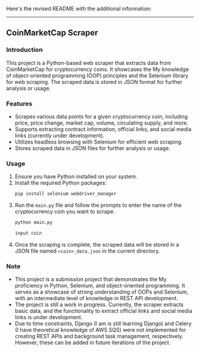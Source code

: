 Here's the revised README with the additional information:

---

## CoinMarketCap Scraper

### Introduction
This project is a Python-based web scraper that extracts data from CoinMarketCap for cryptocurrency coins. It showcases the My knowledge of object-oriented programming (OOP) principles and the Selenium library for web scraping. The scraped data is stored in JSON format for further analysis or usage.

### Features
- Scrapes various data points for a given cryptocurrency coin, including price, price change, market cap, volume, circulating supply, and more.
- Supports extracting contract information, official links, and social media links (currently under development).
- Utilizes headless browsing with Selenium for efficient web scraping.
- Stores scraped data in JSON files for further analysis or usage.

### Usage
1. Ensure you have Python installed on your system.
2. Install the required Python packages:
   ```bash
   pip install selenium webdriver_manager
   ```
3. Run the `main.py` file and follow the prompts to enter the name of the cryptocurrency coin you want to scrape.
   ```bash
   python main.py
   
   input coin
   ```
4. Once the scraping is complete, the scraped data will be stored in a JSON file named `<coin>_data.json` in the current directory.

### Note
- This project is a submission project that demonstrates the My proficiency in Python, Selenium, and object-oriented programming. It serves as a showcase of strong understanding of OOPs and Selenium, with an intermediate level of knowledge in REST API development.
- The project is still a work in progress. Currently, the scraper extracts basic data, and the functionality to extract official links and social media links is under development.
- Due to time constraints, Django (I am is still learning Django) and Celery (I have theoretical knowledge of AWS SQS) were not implemented for creating REST APIs and background task management, respectively. However, these can be added in future iterations of the project.
